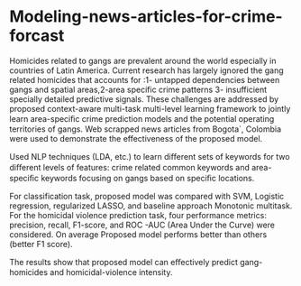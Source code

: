 # Modeling-news-articles-for-crime-forcast
Homicides related to gangs are prevalent around the world especially in countries of Latin America. Current research has largely ignored the gang related homicides that accounts for :1- untapped dependencies between gangs and spatial areas,2-area specific crime patterns 3- insufficient specially detailed predictive signals. These challenges are addressed by proposed context-aware multi-task multi-level learning framework to jointly learn area-speciﬁc crime prediction models and the potential operating territories of gangs. Web scrapped news articles from Bogota´, Colombia were used to demonstrate the effectiveness of the proposed model.

Used NLP techniques (LDA, etc.) to learn diﬀerent sets of keywords for two diﬀerent levels of features: crime related common keywords and area-speciﬁc keywords focusing on gangs based on speciﬁc locations.

For classification task, proposed model was compared with SVM, Logistic regression, regularized LASSO, and baseline approach Monotonic multitask.
For the homicidal violence prediction task, four performance metrics: precision, recall, F1-score, and ROC -AUC (Area Under the Curve) were considered. On average Proposed model performs better than others (better F1 score).

The results show that proposed model can eﬀectively predict gang-homicides and homicidal-violence intensity.
